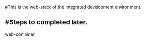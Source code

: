 #This is the web-stack of the integrated development environment. 

#Steps to completed later.
-------

web-container
